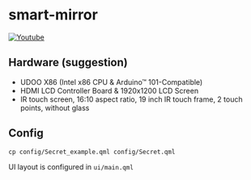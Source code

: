 # smart-mirror

[![Youtube](http://img.youtube.com/vi/q5346v5H1Gk/0.jpg)](http://www.youtube.com/watch?v=q5346v5H1Gk "Smart Mirror")

## Hardware (suggestion)

- UDOO X86 (Intel x86 CPU & Arduino™ 101-Compatible)
- HDMI LCD Controller Board & 1920x1200 LCD Screen
- IR touch screen, 16:10 aspect ratio, 19 inch IR touch frame, 2 touch points, without glass

## Config

```
cp config/Secret_example.qml config/Secret.qml
```

UI layout is configured in `ui/main.qml`

